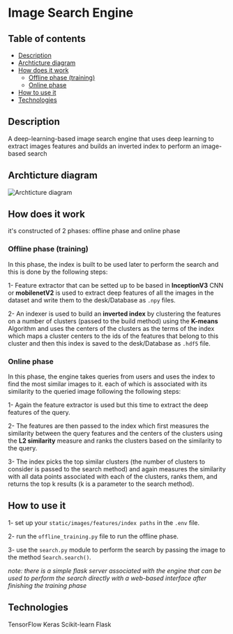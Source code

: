 # Image Search Engine

## Table of contents

- [Description](#Description)
- [Archticture diagram](#Archticture-diagram)
- [How does it work](#How-does-it-work)
  - [Offline phase (training)](<#Offline-phase-(training)>)
  - [Online phase](#Online-phase)
- [How to use it](#How-to-use-it)
- [Technologies](#Technologies)

## Description

A deep-learning-based image search engine that uses deep learning to extract images features and builds an inverted index to perform an image-based search

## Archticture diagram

![Archticture diagram](./Analysis/ISE%20Archticture.png)

## How does it work

it's constructed of 2 phases: offline phase and online phase

### Offline phase (training)

In this phase, the index is built to be used later to perform the search and this is done by the following steps:

1- Feature extractor that can be setted up to be based in **InceptionV3** CNN or **mobilenetV2** is used to extract deep features of all the images in the dataset and write them to the desk/Database as `.npy` files.

2- An indexer is used to build an **inverted index** by clustering the features on a number of clusters (passed to the build method) using the **K-means** Algorithm and uses the centers of the clusters as the terms of the index which maps a cluster centers to the ids of the features that belong to this cluster and then this index is saved to the desk/Database as `.hdf5` file.

### Online phase

In this phase, the engine takes queries from users and uses the index to find the most similar images to it. each of which is associated with its similarity to the queried image following the following steps:

1- Again the feature extractor is used but this time to extract the deep features of the query.

2- The features are then passed to the index which first measures the similarity between the query features and the centers of the clusters using the **L2 similarity** measure and ranks the clusters based on the similarity to the query.

3- The index picks the top similar clusters (the number of clusters to consider is passed to the search method) and again measures the similarity with all data points associated with each of the clusters, ranks them, and returns the top k results (k is a parameter to the search method).

## How to use it

1- set up your `static/images/features/index paths` in the `.env` file.

2- run the `offline_training.py` file to run the offline phase.

3- use the `search.py` module to perform the search by passing the image to the method `Search.search()`.

_note: there is a simple flask server associated with the engine that can be used to perform the search directly with a web-based interface after finishing the training phase_

## Technologies

TensorFlow
Keras
Scikit-learn
Flask
